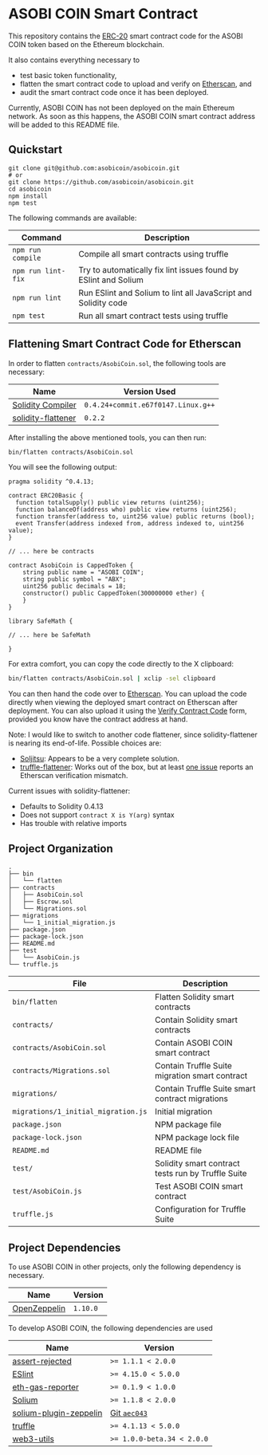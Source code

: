 # ASOBI COIN Smart Contract

This repository contains the
[ERC-20](https://github.com/ethereum/EIPs/blob/master/EIPS/eip-20.md) smart
contract code for the ASOBI COIN token based on the Ethereum blockchain.

It also contains everything necessary to

- test basic token functionality,
- flatten the smart contract code to upload and verify on
  [Etherscan](https://etherscan.io/), and
- audit the smart contract code once it has been deployed.

Currently, ASOBI COIN has not been deployed on the main Ethereum network. As
soon as this happens, the ASOBI COIN smart contract address will be added to
this README file.

## Quickstart

```
git clone git@github.com:asobicoin/asobicoin.git
# or
git clone https://github.com/asobicoin/asobicoin.git
cd asobicoin
npm install
npm test
```

The following commands are available:

| Command            | Description |
|--------------------|-------------|
| `npm run compile`  | Compile all smart contracts using truffle |
| `npm run lint-fix` | Try to automatically fix lint issues found by ESlint and Solium |
| `npm run lint`     | Run ESlint and Solium to lint all JavaScript and Solidity code |
| `npm test`         | Run all smart contract tests using truffle |

## Flattening Smart Contract Code for Etherscan

In order to flatten `contracts/AsobiCoin.sol`, the following tools are necessary:

| Name                                                                                    | Version Used                       |
|-----------------------------------------------------------------------------------------|------------------------------------|
| [Solidity Compiler](http://solidity.readthedocs.io/en/v0.4.24/installing-solidity.html) | `0.4.24+commit.e67f0147.Linux.g++` |
| [solidity-flattener](https://github.com/BlockCatIO/solidity-flattener#installation)     | `0.2.2`                            |

After installing the above mentioned tools, you can then run:

```bash
bin/flatten contracts/AsobiCoin.sol
```

You will see the following output:

```
pragma solidity ^0.4.13;

contract ERC20Basic {
  function totalSupply() public view returns (uint256);
  function balanceOf(address who) public view returns (uint256);
  function transfer(address to, uint256 value) public returns (bool);
  event Transfer(address indexed from, address indexed to, uint256 value);
}

// ... here be contracts

contract AsobiCoin is CappedToken {
    string public name = "ASOBI COIN";
    string public symbol = "ABX";
    uint256 public decimals = 18;
    constructor() public CappedToken(300000000 ether) {
    }
}

library SafeMath {

// ... here be SafeMath

}
```

For extra comfort, you can copy the code directly to the X clipboard:

```bash
bin/flatten contracts/AsobiCoin.sol | xclip -sel clipboard
```

You can then hand the code over to [Etherscan](https://etherscan.io/). You can
upload the code directly when viewing the deployed smart contract on Etherscan
after deployment. You can also upload it using the [Verify Contract
Code](https://etherscan.io/verifyContract) form, provided you know have the
contract address at hand.

Note: I would like to switch to another code flattener, since
solidity-flattener is nearing its end-of-life. Possible choices are:

- [Soljitsu](https://github.com/BlockChainCompany/soljitsu): Appears to be
  a very complete solution.
- [truffle-flattener](https://github.com/alcuadrado/truffle-flattener/): Works
  out of the box, but at least [one
  issue](https://github.com/alcuadrado/truffle-flattener/issues/12) reports
  an Etherscan verification mismatch.

Current issues with solidity-flattener:

- Defaults to Solidity 0.4.13
- Does not support `contract X is Y(arg)` syntax
- Has trouble with relative imports

## Project Organization

```
.
├── bin
│   └── flatten
├── contracts
│   ├── AsobiCoin.sol
│   ├── Escrow.sol
│   └── Migrations.sol
├── migrations
│   └── 1_initial_migration.js
├── package.json
├── package-lock.json
├── README.md
├── test
│   └── AsobiCoin.js
└── truffle.js
```

| File                                | Description                      |
|-------------------------------------|----------------------------------|
| `bin/flatten`                       | Flatten Solidity smart contracts |
| `contracts/`                        | Contain Solidity smart contracts |
| `contracts/AsobiCoin.sol`           | Contain ASOBI COIN smart contract |
| `contracts/Migrations.sol`          | Contain Truffle Suite migration smart contract |
| `migrations/`                       | Contain Truffle Suite smart contract migrations |
| `migrations/1_initial_migration.js` | Initial migration |
| `package.json`                      | NPM package file |
| `package-lock.json`                 | NPM package lock file |
| `README.md`                         | README file |
| `test/`                             | Solidity smart contract tests run by Truffle Suite |
| `test/AsobiCoin.js`                 | Test ASOBI COIN smart contract |
| `truffle.js`                        | Configuration for Truffle Suite |

## Project Dependencies

To use ASOBI COIN in other projects, only the following dependency is necessary.

| Name                                                                   | Version  |
|------------------------------------------------------------------------|----------|
| [OpenZeppelin](https://github.com/OpenZeppelin/openzeppelin-solidity/) | `1.10.0` |

To develop ASOBI COIN, the following dependencies are used

| Name | Version |
|--------------------------------------------------------------------------------|-|
| [assert-rejected](https://www.npmjs.com/package/assert-rejected)               | `>= 1.1.1 < 2.0.0` |
| [ESlint](https://www.npmjs.com/package/eslint)                                 | `>= 4.15.0 < 5.0.0`|
| [eth-gas-reporter](https://www.npmjs.com/package/eth-gas-reporter)             | `>= 0.1.9 < 1.0.0` |
| [Solium](https://www.npmjs.com/package/solium)                                 | `>= 1.1.8 < 2.0.0` |
| [solium-plugin-zeppelin](https://www.npmjs.com/package/solium-plugin-zeppelin) | [Git `aec043`](https://github.com/OpenZeppelin/solium-plugin-zeppelin/commit/aec043c) |
| [truffle](https://www.npmjs.com/package/truffle)                               | `>= 4.1.13 < 5.0.0` |
| [web3-utils](https://www.npmjs.com/package/web3-utils)                   | `>= 1.0.0-beta.34 < 2.0.0` |
